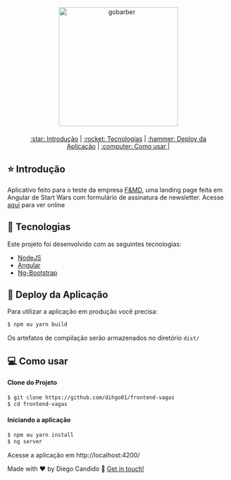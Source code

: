 <div align="center" style="margin-bottom: 20px;">
<img alt="gobarber" src="https://github.com/dihgo01/frontend-vagas/blob/main/src/assets/img/home.png" width="270" heigth="auto"/>
</div>

<div align="center" style="margin: 20px;">

<p align="center" >
  <a href="#star"> :star: Introdução</a> |
  <a href="#rocket"> :rocket: Tecnologias</a> |
  <a href="#hammer"> :hammer: Deploy da Aplicação</a> |
  <a href="#computer"> :computer: Como usar </a> |
</p>

</div>

## :star: Introdução

Aplicativo feito para o teste da empresa [F&MD](https://fmd.ag/), uma landing page feita em Angular de Start Wars com formulário de assinatura de newsletter. Acesse [aqui](https://fmdchallenge.vercel.app/) para ver online

## :rocket: Tecnologias

Este projeto foi desenvolvido com as seguintes tecnologias:

- [NodeJS](https://nodejs.org/en/)
- [Angular](https://angular.io/)
- [Ng-Bootstrap](https://ng-bootstrap.github.io/#/components/carousel/examples)

## :hammer: Deploy da Aplicação
Para utilizar a aplicação em produção você precisa:
```sh
$ npm ou yarn build

```
Os artefatos de compilação serão armazenados no diretório `dist/`

## :computer: Como usar

#### Clone do Projeto
```sh
$ git clone https://github.com/dihgo01/frontend-vagas
$ cd frontend-vagas
```
#### Iniciando a aplicação
```sh
$ npm ou yarn install
$ ng server
```
Acesse a aplicação em http://localhost:4200/

Made with ♥ by Diego Candido :wave: [Get in touch!](https://www.linkedin.com/in/diego-c-c-s/)

[nodejs]: https://nodejs.org/
[yarn]: https://yarnpkg.com/
[vc]: https://code.visualstudio.com/


